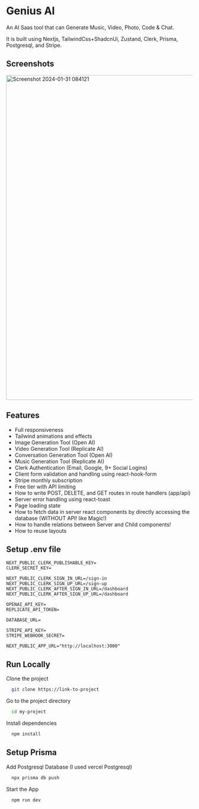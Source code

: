 
# Genius AI

An AI Saas tool that can Generate Music, Video, Photo, Code & Chat.

It is built using Nextjs, TailwindCss+ShadcnUi, Zustand, Clerk, Prisma, Postgresql, and Stripe.

## Screenshots

<img width="875" alt="Screenshot 2024-01-31 084121" src="https://github.com/lalitkumawat1m/Genius-AI/assets/91591901/c32e4ccd-ee93-4386-98af-0ccddbc27632">


## Features

 - Full responsiveness
 - Tailwind animations and effects
 - Image Generation Tool (Open AI)
 - Video Generation Tool (Replicate AI)
 - Conversation Generation Tool (Open AI)
 - Music Generation Tool (Replicate AI)
 - Clerk Authentication (Email, Google, 9+ Social Logins)
 - Client form validation and handling using react-hook-form
  - Stripe monthly subscription
 - Free tier with API limiting
 - How to write POST, DELETE, and GET routes in route handlers (app/api)
 - Server error handling using react-toast
 - Page loading state
 - How to fetch data in server react components by directly accessing the database (WITHOUT API! like Magic!)
 - How to handle relations between Server and Child components!
 - How to reuse layouts


## Setup .env file

```
NEXT_PUBLIC_CLERK_PUBLISHABLE_KEY=
CLERK_SECRET_KEY=

NEXT_PUBLIC_CLERK_SIGN_IN_URL=/sign-in
NEXT_PUBLIC_CLERK_SIGN_UP_URL=/sign-up
NEXT_PUBLIC_CLERK_AFTER_SIGN_IN_URL=/dashboard
NEXT_PUBLIC_CLERK_AFTER_SIGN_UP_URL=/dashboard

OPENAI_API_KEY=
REPLICATE_API_TOKEN=

DATABASE_URL=

STRIPE_API_KEY=
STRIPE_WEBHOOK_SECRET=

NEXT_PUBLIC_APP_URL="http://localhost:3000"
```


## Run Locally

Clone the project

```bash
  git clone https://link-to-project
```

Go to the project directory

```bash
  cd my-project
```

Install dependencies

```bash
  npm install
```

## Setup Prisma

Add Postgresql Database (I used vercel Postgresql)


```bash
  npx prisma db push
```


Start the App

```bash
  npm run dev
```
